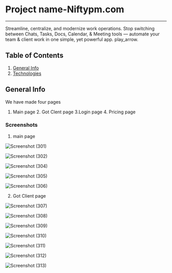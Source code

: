 # Project name-Niftypm.com
***
Streamline, centralize, and modernize work operations. Stop switching between Chats, Tasks, Docs, Calendar, & Meeting tools — automate your team & client work in one simple, yet powerful app. play_arrow.

## Table of Contents
1. [General Info](#general-info)
2. [Technologies](#technologies)


## General Info

We have made four pages 
1. Main page 2. Got Clent page 3.Login page 4. Pricing page


### Screenshots
1. main page

![Screenshot (301)](https://user-images.githubusercontent.com/77038699/107173837-ca2cd200-69ee-11eb-9480-8830c9d67c42.png)

![Screenshot (302)](https://user-images.githubusercontent.com/77038699/107173991-242d9780-69ef-11eb-86eb-310005673a95.png)

![Screenshot (304)](https://user-images.githubusercontent.com/77038699/107174207-a3bb6680-69ef-11eb-92fa-4a96c47000fb.png)

![Screenshot (305)](https://user-images.githubusercontent.com/77038699/107174340-fac13b80-69ef-11eb-9ff2-fa1420839b9a.png)

![Screenshot (306)](https://user-images.githubusercontent.com/77038699/107174419-28a68000-69f0-11eb-8618-2934c1a0508f.png)

2. Got Client page

![Screenshot (307)](https://user-images.githubusercontent.com/77038699/107174481-5c81a580-69f0-11eb-9727-6d2b9f4497f9.png)

![Screenshot (308)](https://user-images.githubusercontent.com/77038699/107174524-76bb8380-69f0-11eb-936b-645e85f4d9b9.png)

![Screenshot (309)](https://user-images.githubusercontent.com/77038699/107174576-9488e880-69f0-11eb-8d03-6f4b2fd6adc4.png)

![Screenshot (310)](https://user-images.githubusercontent.com/77038699/107174609-ab2f3f80-69f0-11eb-9c86-4e3b767da55a.png)

![Screenshot (311)](https://user-images.githubusercontent.com/77038699/107174652-c8640e00-69f0-11eb-9e92-f7e5b2c0362b.png)

![Screenshot (312)](https://user-images.githubusercontent.com/77038699/107174702-e2055580-69f0-11eb-9d5d-4d2181848390.png)

![Screenshot (313)](https://user-images.githubusercontent.com/77038699/107174739-f77a7f80-69f0-11eb-8e7a-86a1d958ff5e.png)





